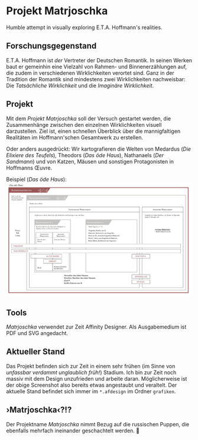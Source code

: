 # Projekt Matrjoschka
Humble attempt in visually exploring E.T.A. Hoffmann's realities.

## Forschungsgegenstand
E.T.A. Hoffmann ist *der* Vertreter der Deutschen Romantik. In seinen Werken baut er gemeinhin eine Vielzahl von Rahmen- und Binnenerzählungen auf, die zudem in verschiedenen Wirklichkeiten verortet sind. Ganz in der Tradition der Romantik sind mindestens zwei Wirklichkeiten nachweisbar: Die *Tatsächliche Wirklichkeit* und die *Imaginäre Wirklichkeit*. 

## Projekt
Mit dem *Projekt Matrjoschka* soll der Versuch gestartet werden, die Zusammenhänge zwischen den einzelnen Wirklichkeiten visuell darzustellen. Ziel ist, einen schnellen Überblick über die mannigfaltigen Realitäten im Hoffmann'schen Gesamtwerk zu erstellen. 

Oder anders ausgedrückt: Wir kartografieren die Welten von Medardus (*Die Elixiere des Teufels*), Theodors (*Das öde Haus*), Nathanaels (*Der Sandmann*) und von Katzen, Mäusen und sonstigen Protagonisten in Hoffmanns Œuvre.  

Beispiel (*Das öde Haus*):
![Alt text](img/DasOedeHaus.jpg?raw=true "Infografik Das öde Haus")

## Tools
*Matrjoschka* verwendet zur Zeit Affinity Designer. Als Ausgabemedium ist PDF und SVG angedacht. 

## Aktueller Stand
Das Projekt befinden sich zur Zeit in einem sehr frühen (im Sinne von *unfassbar verdammt unglaublich früh!*) Stadium. Ich bin zur Zeit noch massiv mit dem Design unzufrieden und arbeite daran. Möglicherweise ist der obige Screenshot also bereits etwas angestaubt und veraltelt. Der aktuelle Stand befindet sich immer im `*.afdesign` im Ordner `grafiken`.  

## ›Matrjoschka‹?!?
Der Projektname *Matrjoschka* nimmt Bezug auf die russischen Puppen, die ebenfalls mehrfach ineinander geschachtelt werden. 
:dolls:
